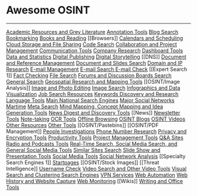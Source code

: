# Awesome OSINT 
---
[Academic Resources and Grey Literature](Academic%20Resources%20and%20Grey%20Literature.md)
[Annotation Tools](Annotation%20Tools.md)
[Blog Search](Blog%20Search.md)
[Bookmarking](Bookmarking.md)
[Books and Reading](Books%20and%20Reading.md)
[[Browsers]]
[Calendars and Scheduling](Calendars%20and%20Scheduling.md)
[Cloud Storage and File Sharing](Cloud%20Storage%20and%20File%20Sharing.md)
[Code Search](Code%20Search.md)
[Collaboration and Project Management](Collaboration%20and%20Project%20Management.md)
[Communication Tools](Communication%20Tools.md)
[Company Research](Company%20Research.md)
[Dashboard Tools](Dashboard%20Tools.md)
[Data and Statistics](Data%20and%20Statistics.md)
[Digital Publishing](Digital%20Publishing.md)
[Digital Storytelling](Digital%20Storytelling.md)
[[DNS]]
[Document and Reference Management](Document%20and%20Reference%20Management.md)
[Document and Slides Search](Document%20and%20Slides%20Search.md)
[Domain and IP Research](Domain%20and%20IP%20Research.md)
[E-mail Management](E-mail%20Management.md)
[E-mail Search  E-mail Check](E-mail%20Search%20%20E-mail%20Check.md)
[[Expert Search 1]]
[Fact Checking](Fact%20Checking.md)
[File Search](File%20Search.md)
[Forums and Discussion Boards Search](Forums%20and%20Discussion%20Boards%20Search.md)
[General Search](General%20Search.md)
[Geospatial Research and Mapping Tools](Geospatial%20Research%20and%20Mapping%20Tools.md)
[[OSINT/Image Analysis]]
[Image and Photo Editing](Image%20and%20Photo%20Editing.md)
[Image Search](Image%20Search.md)
[Infographics and Data Visualization](Infographics%20and%20Data%20Visualization.md)
[Job Search Resources](Job%20Search%20Resources.md)
[Keywords Discovery and Research](Keywords%20Discovery%20and%20Research.md)
[Language Tools](Language%20Tools.md)
[Main National Search Engines](Main%20National%20Search%20Engines.md)
[Major Social Networks](Major%20Social%20Networks.md)
[Martime](Martime.md)
[Meta Search](Meta%20Search.md)
[Mind Mapping, Concept Mapping and Idea Generation Tools](Mind%20Mapping,%20Concept%20Mapping%20and%20Idea%20Generation%20Tools.md)
[News Digest and Discovery Tools](News%20Digest%20and%20Discovery%20Tools.md)
[[News]]
[Newsletter Tools](Newsletter%20Tools.md)
[Note-taking](Note-taking.md)
[OCR Tools](OCR%20Tools.md)
[Offline Browsing](Offline%20Browsing.md)
[OSINT Blogs](OSINT%20Blogs.md)
[OSINT Videos](OSINT%20Videos.md)
[Other Resources](Other%20Resources.md)
[Other Tools](Other%20Tools.md)
[[OSINT/Pastebins]]
[[OSINT/PDF Management]]
[People Investigations](People%20Investigations.md)
[Phone Number Research](Phone%20Number%20Research.md)
[Privacy and Encryption Tools](Privacy%20and%20Encryption%20Tools.md)
[Productivity Tools](Productivity%20Tools.md)
[Project Management Tools](Project%20Management%20Tools.md)
[Q&A Sites](Q&A%20Sites.md)
[Radio and Podcasts Tools](Radio%20and%20Podcasts%20Tools.md)
[Real-Time Search, Social Media Search, and General Social Media Tools](Real-Time%20Search,%20Social%20Media%20Search,%20and%20General%20Social%20Media%20Tools.md)
[Similar Sites Search](Similar%20Sites%20Search.md)
[Slide Show and Presentation Tools](Slide%20Show%20and%20Presentation%20Tools.md)
[Social Media Tools](Social%20Media%20Tools.md)
[Social Network Analysis](Social%20Network%20Analysis.md)
[[Specialty Search Engines 1]]
[Startpages](Startpages.md)
[[OSINT/Stock Images]]
[[Threat Intelligence]]
[Username Check](Username%20Check.md)
[Video Search and Other Video Tools](Video%20Search%20and%20Other%20Video%20Tools.md)
[Visual Search and Clustering Search Engines](Visual%20Search%20and%20Clustering%20Search%20Engines.md)
[VPN Services](VPN%20Services.md)
[Web Automation](Web%20Automation.md)
[Web History and Website Capture](Web%20History%20and%20Website%20Capture.md)
[Web Monitoring](Web%20Monitoring.md)
[[Wikis]]
[Writing and Office Tools](Writing%20and%20Office%20Tools.md)